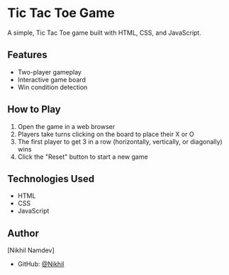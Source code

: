 # Tic Tac Toe Game

A simple, Tic Tac Toe game built with HTML, CSS, and JavaScript.

## Features

- Two-player gameplay
- Interactive game board
- Win condition detection

## How to Play

1. Open the game in a web browser
2. Players take turns clicking on the board to place their X or O
3. The first player to get 3 in a row (horizontally, vertically, or diagonally) wins
4. Click the "Reset" button to start a new game

## Technologies Used

- HTML
- CSS
- JavaScript

## Author

[Nikhil Namdev]
- GitHub: [@Nikhil](https://github.com/NamdevNikhil)